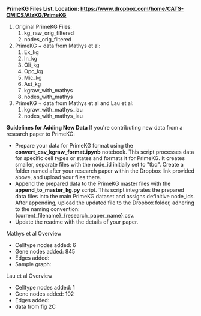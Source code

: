 **PrimeKG Files List. Location: https://www.dropbox.com/home/CATS-OMICS/AlzKG/PrimeKG**
1. Original PrimeKG Files:
   1. kg_raw_orig_filtered
   2. nodes_orig_filtered
2. PrimeKG + data from Mathys et al:
   1. Ex_kg
   2. In_kg
   3. Oli_kg
   4. Opc_kg
   5. Mic_kg
   6. Ast_kg
   7. kgraw_with_mathys
   8. nodes_with_mathys
3. PrimeKG + data from Mathys et al and Lau et al:
   1. kgraw_with_mathys_lau
   2. nodes_with_mathys_lau


**Guidelines for Adding New Data**
If you're contributing new data from a research paper to PrimeKG:
* Prepare your data for PrimeKG format using the **convert_csv_kgraw_format.ipynb** notebook. This script processes data for specific cell types or states and formats it for PrimeKG. It creates smaller, separate files with the node_id initially set to "tbd". Create a folder named after your research paper within the Dropbox link provided above, and upload your files there.
* Append the prepared data to the PrimeKG master files with the **append_to_master_kg.py** script. This script integrates the prepared data files into the main PrimeKG dataset and assigns definitive node_ids. After appending, upload the updated file to the Dropbox folder, adhering to the naming convention: {current_filename}_{research_paper_name}.csv.
* Update the readme with the details of your paper.


Mathys et al Overview
* Celltype nodes added: 6
* Gene nodes added: 845
* Edges added: 
* Sample graph:

Lau et al Overview
* Celltype nodes added: 1
* Gene nodes added: 102
* Edges added:
* data from fig 2C
